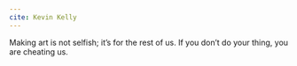 ```yaml
---
cite: Kevin Kelly
---
```


Making art is not selfish; it’s for the rest of us. If you don’t do your thing, you are cheating us.
